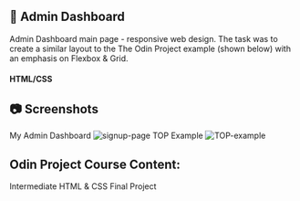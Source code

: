 ## :office: Admin Dashboard
Admin Dashboard main page - responsive web design.
The task was to create a similar layout to the The Odin Project example (shown below) with an emphasis on Flexbox & Grid.
#### HTML/CSS

## :camera: Screenshots
My Admin Dashboard
![signup-page]()
TOP Example
![TOP-example]()

## Odin Project Course Content:
Intermediate HTML & CSS Final Project

